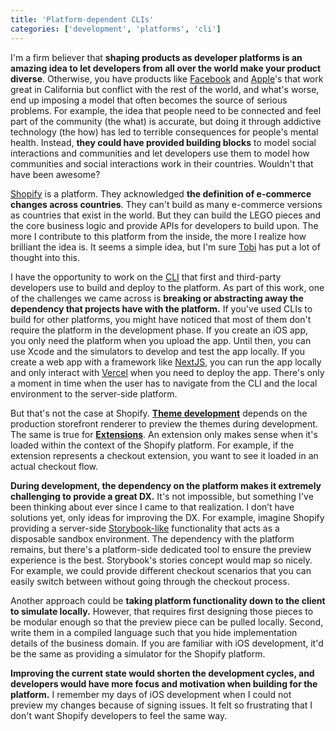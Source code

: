 ```yaml
---
title: 'Platform-dependent CLIs'
categories: ['development', 'platforms', 'cli']
---
```


I'm a firm believer that **shaping products as developer platforms is an amazing idea to let developers from all over the world make your product diverse**.
Otherwise, 
you have products like [Facebook](https://facebook.com) and [Apple](https://apple.com)'s that work great in California but conflict with the rest of the world,
and what's worse, end up imposing a model that often becomes the source of serious problems.
For example,
the idea that people need to be connected and feel part of the community (the what) is accurate,
but doing it through addictive technology (the how) has led to terrible consequences for people's mental health.
Instead,
**they could have provided building blocks** to model social interactions and communities and let developers use them to model how communities and social interactions work in their countries.
Wouldn't that have been awesome?

[Shopify](https://shopify.com) is a platform.
They acknowledged **the definition of e-commerce changes across countries**.
They can't build as many e-commerce versions as countries that exist in the world.
But they can build the LEGO pieces and the core business logic and provide APIs for developers to build upon.
The more I contribute to this platform from the inside,
the more I realize how brilliant the idea is.
It seems a simple idea, but I'm sure [Tobi](https://twitter.com/tobi) has put a lot of thought into this.

I have the opportunity to work on the [CLI](https://github.com/shopify/shopify-cli) that first and third-party developers use to build and deploy to the platform.
As part of this work,
one of the challenges we came across is **breaking or abstracting away the dependency that projects have with the platform.**
If you've used CLIs to build for other platforms,
you might have noticed that most of them don't require the platform in the development phase.
If you create an iOS app, you only need the platform when you upload the app. Until then, you can use Xcode and the simulators to develop and test the app locally.
If you create a web app with a framework like [NextJS](https://nextjs.org/),
you can run the app locally and only interact with [Vercel](https://vercel.com/) when you need to deploy the app.
There's only a moment in time when the user has to navigate from the CLI and the local environment to the server-side platform.

But that's not the case at Shopify.
**[Theme development](https://shopify.dev/themes)** depends on the production storefront renderer to preview the themes during development.
The same is true for **[Extensions](https://shopify.dev/apps/tools/cli/extension-commands)**.
An extension only makes sense when it's loaded within the context of the Shopify platform.
For example, if the extension represents a checkout extension, you want to see it loaded in an actual checkout flow.

**During development, the dependency on the platform makes it extremely challenging to provide a great DX.**
It's not impossible, but something I've been thinking about ever since I came to that realization.
I don’t have solutions yet, only ideas for improving the DX.
For example,
imagine Shopify providing a server-side [Storybook-like](https://storybook.js.org/) functionality that acts as a disposable sandbox environment.
The dependency with the platform remains,
but there's a platform-side dedicated tool to ensure the preview experience is the best.
Storybook's stories concept would map so nicely.
For example, 
we could provide different checkout scenarios that you can easily switch between without going through the checkout process.

Another approach could be **taking platform functionality down to the client to simulate locally.**
However, that requires first designing those pieces to be modular enough so that the preview piece can be pulled locally.
Second,
write them in a compiled language such that you hide implementation details of the business domain.
If you are familiar with iOS development,
it'd be the same as providing a simulator for the Shopify platform.

**Improving the current state would shorten the development cycles, and developers would have more focus and motivation when building for the platform.**
I remember my days of iOS development when I could not preview my changes because of signing issues.
It felt so frustrating that I don't want Shopify developers to feel the same way.